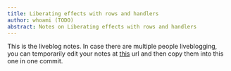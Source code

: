 ```yaml
---
title: Liberating effects with rows and handlers
author: whoami (TODO)
abstract: Notes on Liberating effects with rows and handlers
---
```


This is the liveblog notes.  In case there are multiple
people liveblogging, you can temporarily edit your notes
at [this](liberating-effects-w/template.md) url and then copy them into this one in one
commit.
